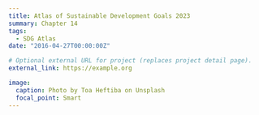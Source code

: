 ```yaml
---
title: Atlas of Sustainable Development Goals 2023
summary: Chapter 14
tags:
  - SDG Atlas
date: "2016-04-27T00:00:00Z"

# Optional external URL for project (replaces project detail page).
external_link: https://example.org

image:
  caption: Photo by Toa Heftiba on Unsplash
  focal_point: Smart
---
```

